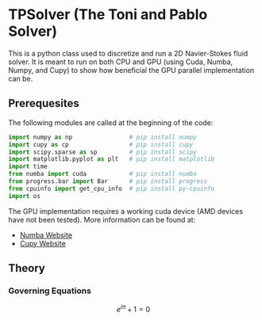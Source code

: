 # TPSolver (The Toni and Pablo Solver)

This is a python class used to discretize and run a 2D Navier-Stokes fluid solver.
It is meant to run on both CPU and GPU (using Cuda, Numba, Numpy, and Cupy) to show how beneficial the GPU parallel implementation can be.

## Prerequesites
The following modules are called at the beginning of the code:

```py 
import numpy as np                # pip install numpy
import cupy as cp                 # pip install cupy
import scipy.sparse as sp         # pip install scipy
import matplotlib.pyplot as plt   # pip install matplotlib
import time
from numba import cuda            # pip install numba
from progress.bar import Bar      # pip install progress
from cpuinfo import get_cpu_info  # pip install py-cpuinfo
import os
```

The GPU implementation requires a working cuda device (AMD devices have not been tested). More information can be found at:
 - [Numba Website](https://numba.pydata.org/)
 - [Cupy Website](https://cupy.dev/)

## Theory
### Governing Equations
```math
e^{i\pi} + 1 = 0
```

